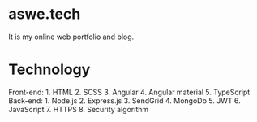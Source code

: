 # aswe.tech

It is my online web portfolio and blog.

# Technology
  Front-end:
    1. HTML
    2. SCSS
    3. Angular
    4. Angular material 
    5. TypeScript
  Back-end:
    1. Node.js
    2. Express.js
    3. SendGrid
    4. MongoDb
    5. JWT
    6. JavaScript
    7. HTTPS
    8. Security algorithm
    
